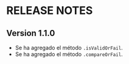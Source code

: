 # RELEASE NOTES

## Version 1.1.0

- Se ha agregado el método `.isValidOrFail`.
- Se ha agregado el método `.compareOrFail`.